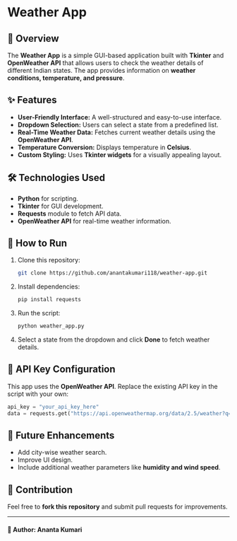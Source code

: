 # Weather App

## 📌 Overview
The **Weather App** is a simple GUI-based application built with **Tkinter** and **OpenWeather API** that allows users to check the weather details of different Indian states. The app provides information on **weather conditions, temperature, and pressure**.

## ✨ Features
- **User-Friendly Interface:** A well-structured and easy-to-use interface.
- **Dropdown Selection:** Users can select a state from a predefined list.
- **Real-Time Weather Data:** Fetches current weather details using the **OpenWeather API**.
- **Temperature Conversion:** Displays temperature in **Celsius**.
- **Custom Styling:** Uses **Tkinter widgets** for a visually appealing layout.

## 🛠️ Technologies Used
- **Python** for scripting.
- **Tkinter** for GUI development.
- **Requests** module to fetch API data.
- **OpenWeather API** for real-time weather information.

## 📜 How to Run
1. Clone this repository:
   ```sh
   git clone https://github.com/anantakumari118/weather-app.git
   ```
2. Install dependencies:
   ```sh
   pip install requests
   ```
3. Run the script:
   ```sh
   python weather_app.py
   ```
4. Select a state from the dropdown and click **Done** to fetch weather details.

## 🔑 API Key Configuration
This app uses the **OpenWeather API**. Replace the existing API key in the script with your own:
```python
api_key = "your_api_key_here"
data = requests.get("https://api.openweathermap.org/data/2.5/weather?q="+city+"&appid="+api_key).json()
```

## 🚀 Future Enhancements
- Add city-wise weather search.
- Improve UI design.
- Include additional weather parameters like **humidity and wind speed**.

## 📩 Contribution
Feel free to **fork this repository** and submit pull requests for improvements.


---
#### 👤 Author: **Ananta Kumari**

